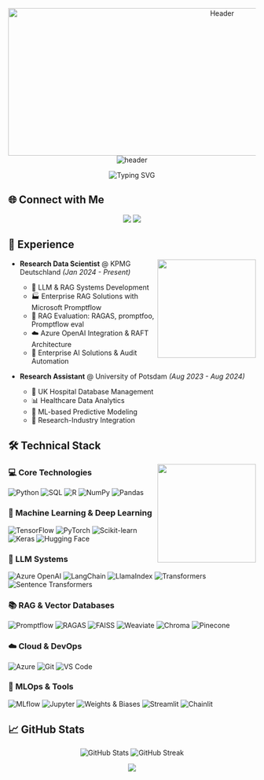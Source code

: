 <div align="center">
  <img src="https://user-images.githubusercontent.com/74038190/225813708-98b745f2-7d22-48cf-9150-083f1b00d6c9.gif" width="855" height="300" alt="Header">
</div>
<div align="center">
  <img src="https://capsule-render.vercel.app/api?type=waving&color=gradient&height=100&section=header&text=MOHAMMAD%20HASAN&fontSize=40&fontColor=ffffff&animation=fadeIn" alt="header" />
</div>

<p align="center">
  <img src="https://readme-typing-svg.demolab.com/?lines=Data+Scientist+%7C+AI+Enthusiast&font=Fira%20Code&center=true&width=800&height=45&color=gradient&vCenter=true&pause=1000&size=22&margin=10" alt="Typing SVG">
</p>

## 🌐 Connect with Me

<p align="center">
  <a href="https://linkedin.com/in/mhasan-shanto"><img src="https://img.shields.io/badge/-LinkedIn-0A66C2?style=flat&logo=Linkedin&logoColor=white"/></a>
  <a href="mailto:hasanibnesaleh@gmail.com"><img src="https://img.shields.io/badge/-Email-D14836?style=flat&logo=Gmail&logoColor=white"/></a>
</p>

## 💼 Experience

<img align="right" src="https://user-images.githubusercontent.com/74038190/212257467-871d32b7-e401-42e8-a166-fcfd7baa4c6b.gif" width="200">

- **Research Data Scientist** @ KPMG Deutschland *(Jan 2024 - Present)*
  - 🚀 LLM & RAG Systems Development
  - 🏭 Enterprise RAG Solutions with Microsoft Promptflow
  - 🧪 RAG Evaluation: RAGAS, promptfoo, Promptflow eval
  - ☁️ Azure OpenAI Integration & RAFT Architecture
  - 🤖 Enterprise AI Solutions & Audit Automation

- **Research Assistant** @ University of Potsdam *(Aug 2023 - Aug 2024)*
  - 🏥 UK Hospital Database Management
  - 📊 Healthcare Data Analytics
  - 🔮 ML-based Predictive Modeling
  - 🔗 Research-Industry Integration

## 🛠️ Technical Stack

<img align="right" src="https://user-images.githubusercontent.com/74038190/212257472-08e52665-c503-4bd9-aa20-f5a4dae769b5.gif" width="200">

### 💻 Core Technologies
![Python](https://img.shields.io/badge/Python-3776AB?style=flat&logo=python&logoColor=white)
![SQL](https://img.shields.io/badge/SQL-CC2927?style=flat&logo=microsoft-sql-server&logoColor=white)
![R](https://img.shields.io/badge/R-276DC3?style=flat&logo=r&logoColor=white)
![NumPy](https://img.shields.io/badge/NumPy-013243?style=flat&logo=numpy&logoColor=white)
![Pandas](https://img.shields.io/badge/Pandas-150458?style=flat&logo=pandas&logoColor=white)

### 🧠 Machine Learning & Deep Learning
![TensorFlow](https://img.shields.io/badge/TensorFlow-FF6F00?style=flat&logo=tensorflow&logoColor=white)
![PyTorch](https://img.shields.io/badge/PyTorch-EE4C2C?style=flat&logo=pytorch&logoColor=white)
![Scikit-learn](https://img.shields.io/badge/Scikit--learn-F7931E?style=flat&logo=scikit-learn&logoColor=white)
![Keras](https://img.shields.io/badge/Keras-D00000?style=flat&logo=keras&logoColor=white)
![Hugging Face](https://img.shields.io/badge/Hugging%20Face-FFD54F?style=flat&logo=huggingface&logoColor=black)

### 🤖 LLM Systems
![Azure OpenAI](https://img.shields.io/badge/Azure%20OpenAI-0089D6?style=flat&logo=microsoft-azure&logoColor=white)
![LangChain](https://img.shields.io/badge/LangChain-0A192F?style=flat&logo=chainlink&logoColor=white)
![LlamaIndex](https://img.shields.io/badge/LlamaIndex-FF69B4?style=flat)
![Transformers](https://img.shields.io/badge/Transformers-FFCA28?style=flat&logo=huggingface&logoColor=black)
![Sentence Transformers](https://img.shields.io/badge/Sentence%20Transformers-347474?style=flat)

### 📚 RAG & Vector Databases
![Promptflow](https://img.shields.io/badge/Promptflow-7B1FA2?style=flat)
![RAGAS](https://img.shields.io/badge/RAGAS-2E7D32?style=flat)
![FAISS](https://img.shields.io/badge/FAISS-00897B?style=flat)
![Weaviate](https://img.shields.io/badge/Weaviate-1565C0?style=flat)
![Chroma](https://img.shields.io/badge/Chroma-F06292?style=flat)
![Pinecone](https://img.shields.io/badge/Pinecone-00A7C6?style=flat)

### ☁️ Cloud & DevOps
![Azure](https://img.shields.io/badge/Microsoft%20Azure-0089D6?style=flat&logo=microsoft-azure&logoColor=white)
![Git](https://img.shields.io/badge/Git-F05032?style=flat&logo=git&logoColor=white)
![VS Code](https://img.shields.io/badge/VS%20Code-007ACC?style=flat&logo=visual-studio-code&logoColor=white)

### 🔧 MLOps & Tools
![MLflow](https://img.shields.io/badge/MLflow-0194E2?style=flat&logo=mlflow&logoColor=white)
![Jupyter](https://img.shields.io/badge/Jupyter-F37626?style=flat&logo=jupyter&logoColor=white)
![Weights & Biases](https://img.shields.io/badge/Weights%20%26%20Biases-FFBE00?style=flat)
![Streamlit](https://img.shields.io/badge/Streamlit-FF4B4B?style=flat&logo=streamlit&logoColor=white)
![Chainlit](https://img.shields.io/badge/Chainlit-FF4081?style=flat)


## 📈 GitHub Stats

<p align="center">
  <img src="https://github-readme-stats.vercel.app/api?username=hhshanto&show_icons=true&theme=radical" alt="GitHub Stats" />
  <img src="https://github-readme-streak-stats.herokuapp.com/?user=hhshanto&theme=radical" alt="GitHub Streak" />
</p>


<div align="center">
  <img src="https://capsule-render.vercel.app/api?type=waving&color=gradient&height=100&section=footer"/>
</div>
